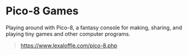 # Pico-8 Games

Playing around with Pico-8, a fantasy console for making, sharing, and playing tiny games and other computer programs.

> https://www.lexaloffle.com/pico-8.php
